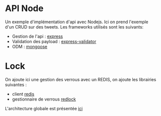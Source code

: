 # API Node
Un exemple d'implémentation d'api avec Nodejs. Ici on prend l'exemple d'un CRUD sur des tweets.
Les frameworks utilisés sont les suivants:
* Gestion de l'api : [express](http://expressjs.com/)
* Validation des payload : [express-validator](https://express-validator.github.io/docs/)
* ODM : [mongoose](https://mongoosejs.com/)

# Lock
On ajoute ici une gestion des verrous avec un REDIS, on ajoute les librairies suivantes :
* client [redis](https://github.com/NodeRedis/node-redis)
* gestionnaire de verrous [redlock](https://github.com/mike-marcacci/node-redlock)

L'architecture globale est présentée [ici](https://docs.google.com/presentation/d/185nADp4Ubqsoa1K7-75dtWa7SdZvK2OSkPAE0rhLglg/edit?usp=sharing)